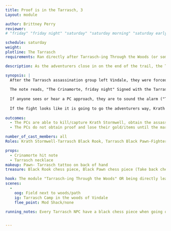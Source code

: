 ```yaml
---
title: Proof is in the Tarrasch, 3 
Layout: module

author: Brittney Perry
reviewer: 
# "friday" "friday night" "saturday" "saturday morning" "saturday early afternoon" "saturday early evening" "saturday night" "reaction" "tavern setup" "townsfolk" "randoms"

schedule: saturday
weight: 
plotline: The Tarrasch
requirements: Ran directly after Tarrasch-ing Through the Woods (or sometime after A Tarrasch Party if TTTW is not ran)

description: As the adventurers close in on the end of the trail, the Tarrasch are seen in camp, on high alert. The adventurers must approach unheard and unseen in order to ambush the Tarrasch assassins, or if ambush proves impossible, obtain the assassination order by what ever means necessary.  

synopsis: |
  After the Tarrasch assassination group left Vindale, they were forced to make camp as the Market Day has riled up the countryside and cross country isn't safe. They are camped at the edge of the woods at the end of the trail. When the adventurers approach the camp, they will find the Tarrasch on alert, scanning the area. The Tarrasch pawns walk around, sit, talk, but keep their weapons in hand. The leader, the Black Rook Krath Stormwell, has on him a letter sent to him with a broken wax seal, a black rook chess piece, and a Tarrasch symbol necklace. He is standing away from the woods, watching the side away from the woods. The Pawns are all tattood and some have a black chess piece, and will give it up when searched (if more than one spawn per NPC is needed, the last Black Tarrasch Pawn to spawn will give it). 
  
  The note reads, "The Crinamorte, friday night" Signed with the Tarrasch symbol and the letter B.
  
  If anyone sees or hear a PC approach, they are to sound the alarm ("To the rear! To the right! etc...) and group together. Krath Stormwell is in the center of the group as their healer. Diplomacy, attack, bluff, whatever they do, it's up to the adventurers. The Tarrasch group needs to try to gather away from the woods if possible, for safety of everyone, Out of Game.
  
  If the fight looks like it is going to go the adventurers way, Krath needs to try to escape. This mod ideally, is set up a bit away from the mod shack to allow adequate chase time before Krath goes out of game for this reason. If distance is not able to be used/or the level of difficulty altered, Krath can stay In Game and able to be tracked the same way he was before. This time the "trail is fresh" and leads right to him (A Rook Fight).
  
outcomes: 
  - The PCs are able to kill/capture Krath Stormwell, obtain the assassination note, and bring proof back to Dyinn Vintrel
  - The PCs do not obtain proof and lose their gold/items until the market is over

number_of_cast_members: all 
Roles: Krath Stormwell-Tarrasch Black Rook, Tarrasch Black Pawn-Fighter (ten spawns), Zal Crowgem-Vindale City Guard Tracker (optional)

props: 
  - Crinamorte hit note
  - Tarrasch necklace 
makeup: Pawn- Tarrasch tattoo on back of hand
treasure: Black Rook chess piece, Black Pawn chess piece (Take back chess piece rep and give tag at end of Event, remind PCs to turn them in sometime during the weekend)

hook: The module "Tarrasch-ing Through the Woods" OR being directly lead to the Tarrasch camp
scenes: 
  - 
    oog: Field next to woods/path
    ig: Tarrasch Camp in the woods of Vindale
    flee_point: Mod Shack/none

running_notes: Every Tarrasch NPC have a black chess piece when going out. The pawns will give it up on the last of their spawns.


---
```

